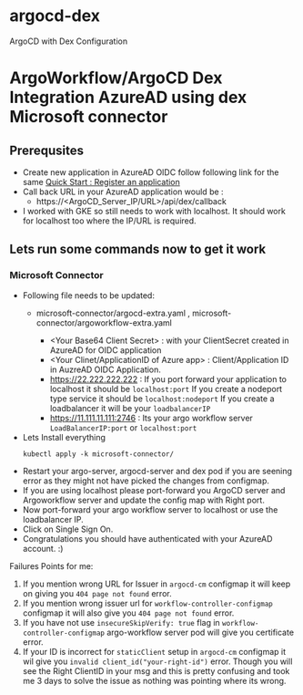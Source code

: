 # argocd-dex
ArgoCD with Dex Configuration
# ArgoWorkflow/ArgoCD Dex Integration AzureAD using dex Microsoft connector 
## Prerequsites 
- Create new application in AzureAD OIDC follow following link for the same
    [Quick Start : Register an application](https://docs.microsoft.com/en-us/azure/active-directory/develop/quickstart-register-app)
- Call back URL in your AzureAD application would be : 
    - https://<ArgoCD_Server_IP/URL>/api/dex/callback
- I worked with GKE so still needs to work with localhost. It should work for localhost too where the IP/URL is required.
 
## Lets run some commands now to get it work
### Microsoft Connector

- Following file needs to be updated: 
    - microsoft-connector/argocd-extra.yaml , microsoft-connector/argoworkflow-extra.yaml 

       -  \<Your Base64 Client Secret>  : with your ClientSecret created in AzureAD for OIDC application
       -  <Your Clinet/ApplicationID of Azure app> : Client/Application ID in AuzreAD OIDC Application. 
        -  https://22.222.222.222       : If you port forward your application to localhost it should be `localhost:port`
                                            If you create a nodeport type service it should be `localhost:nodeport`
                                            If you create a loadbalancer it will be your `loadbalancerIP`
        - https://11.111.11.111:2746    : Its your argo workflow server `LoadBalancerIP:port`  or `localhost:port` 
-   Lets Install everything 
    ```
    kubectl apply -k microsoft-connector/
    ```
- Restart your argo-server, argocd-server and dex pod if you are seening error as they might not have picked the changes from configmap. 
- If you are using localhost please port-forward you ArgoCD server and Argoworkflow server and update the config map with Right port. 
- Now port-forward your argo workflow server to localhost or use the loadbalancer IP. 
- Click on Single Sign On. 
- Congratulations you should have authenticated with your AzureAD account. :) 

Failures Points for me: 
1.  If you mention wrong URL for Issuer in `argocd-cm` configmap it will keep on giving you `404 page not found` error. 
2. If you mention wrong issuer url for `workflow-controller-configmap` configmap it will also give you `404 page not found` error. 
3. If you have not use `insecureSkipVerify: true` flag in `workflow-controller-configmap` argo-workflow server pod will give you certificate error. 
4. If your ID is incorrect for `staticClient` setup in `argocd-cm` configmap it wil give you `invalid client_id("your-right-id")` error. Though you will see the Right ClientID in your msg and this is pretty confusing and took me 3 days to solve the issue as nothing was pointing where its wrong. 